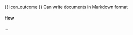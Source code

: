 <span id="prereqs"></span>

<span id="outcomes">{{ icon_outcome }} Can write documents in Markdown format</span>

<div id="title">

#### How

</div>

<div id="body">

...

</div>

<div id="extras">
</div>